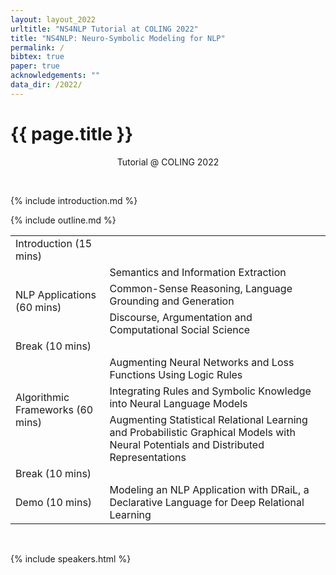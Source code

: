 ```yaml
---
layout: layout_2022
urltitle: "NS4NLP Tutorial at COLING 2022"
title: "NS4NLP: Neuro-Symbolic Modeling for NLP"
permalink: /
bibtex: true
paper: true
acknowledgements: ""
data_dir: /2022/
---
```


<a class="anchor" id="intro"></a>
# {{ page.title }}

<p style="text-align: center;">
Tutorial @ COLING 2022
</p>
<br />

{% include introduction.md %}

<!-- Schedule stuff -->

<a class="anchor" id="outline"></a>
{% include outline.md %}

<div class="row">
  <div class="col-xs-12"><a class="anchor" id="dates"></a>
    <table class="table table-striped">
      <tbody>
      <tr>
        <td>Introduction (15 mins)</td>
      </tr>
      <tr>
         <td rowspan="3">NLP Applications (60 mins)</td>
         <td>Semantics and Information Extraction</td>
	    </tr>
      <tr>
        <td>Common-Sense Reasoning, Language Grounding and Generation</td>
      </tr>
      <tr>
        <td>Discourse, Argumentation and Computational Social Science</td>
      </tr>
      <tr>
        <td>Break (10 mins)</td>
      </tr>
      <tr>
        <td rowspan="3">Algorithmic Frameworks (60 mins)</td>
        <td>Augmenting Neural Networks and Loss Functions Using Logic Rules</td>
      </tr>
      <tr>
        <td>Integrating Rules and Symbolic Knowledge into Neural Language Models</td>
	    </tr>
      <tr>
        <td>Augmenting Statistical Relational Learning and Probabilistic Graphical Models with Neural Potentials and Distributed Representations</td>
      </tr>
      <tr>
        <td>Break (10 mins)</td>
      </tr>
      <tr>
        <td>Demo (10 mins)</td>
        <td>Modeling an NLP Application with DRaiL, a Declarative
        Language for Deep Relational Learning</td>
      </tr>
      </tbody>
    </table>
  </div>
</div><br>

<!-- Speakers -->

<a class="anchor" id="speakers"></a>

{% include speakers.html %}


